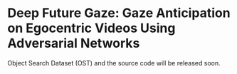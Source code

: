 # Deep Future Gaze: Gaze Anticipation on Egocentric Videos Using Adversarial Networks

Object Search Dataset (OST) and the source code will be released soon.
